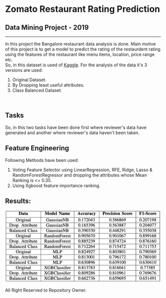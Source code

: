 # Zomato Restaurant Rating Prediction
## Data Mining Project - 2019
---
In this project the Bangalore restaurant data analysis is done. Main motive of this project is to get a model to predict the rating of the restaurdent rating using the features of the restaurant like menu items, location, price range etc.
<br>
So, in this dataset is used of [Kaggle](https://www.kaggle.com/himanshupoddar/zomato-bangalore-restaurants). For the analysis of the data it's 3 versions are used:
1. Original Dataset.
2. By Dropping least useful attributes.
3. Class Balanced Dataset.
<br>

## Tasks

So, in this two tasks have been done first where reviewer's data have generated and another where reviewer's data haven't been taken.

## Feature Engineering

Following Methods have been used:
1. Voting Feature Selector using LinearRegression, RFE, Ridge, Lasso & RandomForestRegressor and dropping the attributes whose Mean Ranking is  <= 0.35.
2. Using Xgboost feature importance ranking.

## Results:

![](docs/images/result_table.png)

All Right Reserved to Repository Owner.
